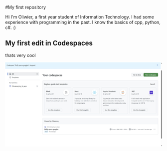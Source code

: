 #My first repository

Hi I'm Oliwier, a first year student of Information Technology. 
I had some experience with programming in the past.
I know the basics of cpp, python, c#.
:)

## My first edit in Codespaces
thats very cool

![Alt_Text](./ss.jpg)
